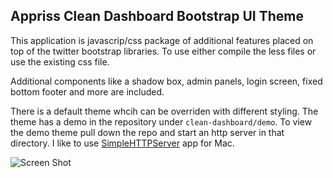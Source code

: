 Appriss Clean Dashboard Bootstrap UI Theme
------------------------------------------

This application is javascrip/css package of additional features placed on top of the twitter bootstrap libraries. To use either compile the less files or use the existing css file. 

Additional components like a shadow box, admin panels, login screen, fixed bottom footer and more are included. 

There is a default theme whcih can be overriden with different styling. The theme has a demo in the repository under `clean-dashboard/demo`. To view the demo theme pull down the repo and start an http server in that directory. I like to use [SimpleHTTPServer](https://itunes.apple.com/us/app/simple-http-server/id441002840?mt=12)  app for Mac.

![Screen Shot](https://lh3.googleusercontent.com/-knA4VZ4BOZc/UguTdKO18gI/AAAAAAAAAwk/eHmGSxPl7rE/w1075-h705-no/Screen+Shot+2013-08-14+at+9.49.11+AM.png "Demo Screen Shot")